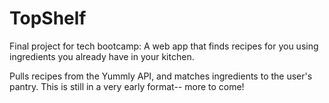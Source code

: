 TopShelf
========

Final project for tech bootcamp: A web app that finds recipes for you using ingredients you already have in your kitchen. 

Pulls recipes from the Yummly API, and matches ingredients to the user's pantry. This is still in a very early format-- more to come!

